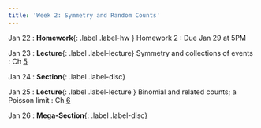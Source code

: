 ```yaml
---
title: 'Week 2: Symmetry and Random Counts'
---
```


Jan 22
: **Homework**{: .label .label-hw } Homework 2
    : Due Jan 29 at 5PM

Jan 23
: **Lecture**{: .label .label-lecture} Symmetry and collections of events
    : Ch [5](http://prob140.org/textbook/content/Chapter_05/00_Collections_of_Events.html)

Jan 24
: **Section**{: .label .label-disc}

Jan 25
: **Lecture**{: .label .label-lecture } Binomial and related counts; a Poisson limit
    : Ch [6](http://prob140.org/textbook/content/Chapter_06/00_Random_Counts.html)

Jan 26
: **Mega-Section**{: .label .label-disc}